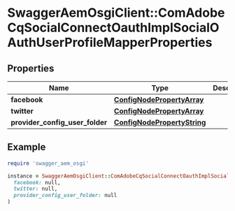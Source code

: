 # SwaggerAemOsgiClient::ComAdobeCqSocialConnectOauthImplSocialOAuthUserProfileMapperProperties

## Properties

| Name | Type | Description | Notes |
| ---- | ---- | ----------- | ----- |
| **facebook** | [**ConfigNodePropertyArray**](ConfigNodePropertyArray.md) |  | [optional] |
| **twitter** | [**ConfigNodePropertyArray**](ConfigNodePropertyArray.md) |  | [optional] |
| **provider_config_user_folder** | [**ConfigNodePropertyString**](ConfigNodePropertyString.md) |  | [optional] |

## Example

```ruby
require 'swagger_aem_osgi'

instance = SwaggerAemOsgiClient::ComAdobeCqSocialConnectOauthImplSocialOAuthUserProfileMapperProperties.new(
  facebook: null,
  twitter: null,
  provider_config_user_folder: null
)
```

